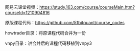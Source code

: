 网易云课堂视频：https://study.163.com/course/courseMain.htm?courseId=1210904816

原版课程代码：https://github.com/51bitquant/course_codes


howtrader目录：将原课程代码合并为一份

vnpy目录：讲合并后的课程代码移植到vnpy3
